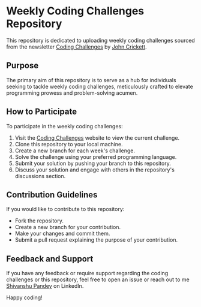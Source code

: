 # Weekly Coding Challenges Repository

This repository is dedicated to uploading weekly coding challenges sourced from the newsletter [Coding Challenges](https://codingchallenges.fyi/challenges/intro) by [John Crickett](https://www.linkedin.com/in/johncrickett/). 

## Purpose

The primary aim of this repository is to serve as a hub for individuals seeking to tackle weekly coding challenges, meticulously crafted to elevate programming prowess and problem-solving acumen.

## How to Participate

To participate in the weekly coding challenges:

1. Visit the [Coding Challenges](https://codingchallenges.fyi/challenges/intro) website to view the current challenge.
2. Clone this repository to your local machine.
3. Create a new branch for each week's challenge.
4. Solve the challenge using your preferred programming language.
5. Submit your solution by pushing your branch to this repository.
6. Discuss your solution and engage with others in the repository's discussions section.

## Contribution Guidelines

If you would like to contribute to this repository:

- Fork the repository.
- Create a new branch for your contribution.
- Make your changes and commit them.
- Submit a pull request explaining the purpose of your contribution.

## Feedback and Support

If you have any feedback or require support regarding the coding challenges or this repository, feel free to open an issue or reach out to me [Shivanshu Pandey](https://www.linkedin.com/in/zpandeyji/) on LinkedIn.

Happy coding!
